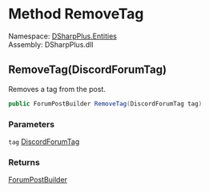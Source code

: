 # Method RemoveTag

Namespace: [DSharpPlus.Entities](DSharpPlus.Entities.md)  
Assembly: DSharpPlus.dll

## <a id="DSharpPlus_Entities_ForumPostBuilder_RemoveTag_DSharpPlus_Entities_DiscordForumTag_"></a>RemoveTag\(DiscordForumTag\)

Removes a tag from the post.

```csharp
public ForumPostBuilder RemoveTag(DiscordForumTag tag)
```

### Parameters

`tag` [DiscordForumTag](DSharpPlus.Entities.DiscordForumTag.md)

### Returns

[ForumPostBuilder](DSharpPlus.Entities.ForumPostBuilder.md)

